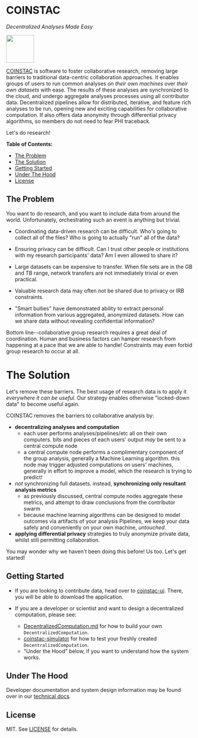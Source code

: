 # COINSTAC
_Decentralized Analyses Made Easy_

<img src="https://github.com/MRN-Code/coinstac-common/blob/master/img/coinstac.png" height="75px" />

[COINSTAC](# "Collaborative Informatics and Neuroimaging Suite Toolkit for Anonymous Computation") is software to foster collaborative research, removing large barriers to traditional data-centric collaboration approaches.  It enables groups of users to run common analyses _on their own machines_ over _their own datasets_ with ease.  The results of these analyses are synchronized to the cloud, and undergo aggregate analyses processes using all contributor data.  Decentralized pipelines allow for distributed, iterative, and feature rich analyses to be run, opening new and exciting capabilities for collaborative computation.  If also offers data anonymity through differential privacy algorithms, so members do not need to fear PHI traceback.

Let's do research!

**Table of Contents:**

* [The Problem](#the-problem)
* [The Solution](#the-solution)
* [Getting Started](#getting-started)
* [Under The Hood](#under-the-hood)
* [License](#license)

## The Problem
You want to do research, and you want to include data from around the world.  Unfortunately, orchestrating such an event is anything but trivial.

- Coordinating data-driven research can be difficult.  Who's going to collect all of the files?  Who is going to actually "run" all of the data?

- Ensuring privacy can be difficult.  Can I trust other people or institutions with my research participants' data?  Am I even allowed to share it?

- Large datasets can be expensive to transfer.  When file sets are in the GB and TB range, network transfers are not immediately trivial or even practical.

- Valuable research data may often not be shared due to privacy or IRB constraints.

- "Smart bullies" have demonstrated ability to extract personal information from various aggregated, anonymized datasets.  How can we share data without revealing confidential information?

Bottom line--collaborative group research requires a great deal of coordination.  Human and business factors can hamper research from happening at a pace that we are able to handle!  Constraints may even forbid group research to occur at all.

# The Solution
Let's remove these barriers.  The best usage of research data is to apply it _everywhere it can be useful_.  Our strategy enables otherwise "locked-down data" to become useful again.

COINSTAC removes the barriers to collaborative analysis by:

- **decentralizing analyses and computation**
  - each user performs analyses/pipelines/etc all on their own computers. bits and pieces of each users' output _may_ be sent to a central compute node
  - a central compute node performs a complimentary component of the group analysis, generally a Machine Learning algorithm.  this node may trigger adjusted computations on users' machines, generally in effort to improve a model, which the research is trying to predict!  
- _not_ synchronizing full datasets. instead, **synchronizing only resultant analysis metrics**
  - as previously discussed, central compute nodes aggregate these metrics, and attempt to draw conclusions from the contributor swarm
  - because machine learning algorithms can be designed to model outcomes via artifacts of your analysis Pipelines, we keep your data safely and conveniently on your own machine, _untouched_.
- **applying differential privacy** strategies to truly anonymize private data, whilst still permitting collaboration.

You may wonder why we haven't been doing this before!  Us too.  Let's get started!

## Getting Started
- If you are looking to contribute data, head over to [coinstac-ui](https://github.com/MRN-Code/coinstac-ui).  There, you will be able to download the application.

- If you are a developer or scientist and want to design a decentralized computation, please see:
  - [DecentralizedComputation.md](DecentralizedComputation.md) for how to build your own `DecentralizedComputation`.
  - [coinstac-simulator](https://github.com/MRN-Code/coinstac-simulator) for how to test your freshly created `DecentralizedComputation`.
  - "Under the Hood" below, if you want to understand how the system works.

## Under The Hood
Developer documentation and system design information may be found over in our [technical docs](./TECHNICAL.md).

## License
MIT. See [LICENSE](./LICENSE) for details.
